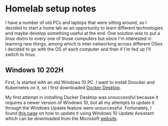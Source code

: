 # Homelab setup notes

I have a number of old PCs and laptops that were sitting around, so I decided to start a home lab as an opportunity to learn different technologies and maybe develop something useful at the end. 
One solution was to put a linux distro to every one of those computers but since I'm interested in learning new things, among which is inter-networking across different OSes I decided to go with the OS of each computer and then if I'm fed up I'll switch to linux. 


## Windows 10 202H

First, Is started with an old Windows 10 PC. I want to install Doocker and Kubernetes on it, so I first downloaded [Docker Desktop](https://docs.docker.com/get-started/introduction/get-docker-desktop/).

My first attempt in installing Docker Desktop was unsuccessful because it requires a newer version of Windows 10, but all my attempts to update it through the Windows Update feature were unsuccessful. Fortunately, I found [this page](https://onlinecomputertips.com/support-categories/windows/update-windows10-version-22h2/) on how to update it using Windows 10 Update Assistant which can be downloaded from the Microsoft [website](https://www.microsoft.com/en-us/software-download/windows10).
